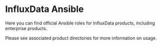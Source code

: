# InfluxData Ansible 

Here you can find official Ansible roles for InfluxData products, including enterprise products.

Please see associated product directories for more information on usage.
